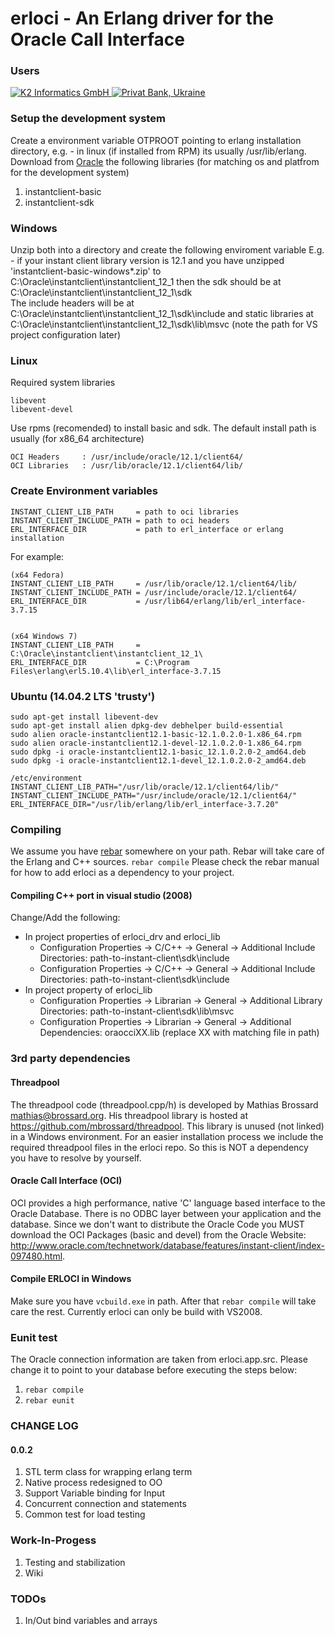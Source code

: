 # erloci - An Erlang driver for the Oracle Call Interface

### Users
<a href="http://www.k2informatics.ch/">
  <img src="http://www.k2informatics.ch/logo.gif" alt="K2 Informatics GmbH">
</a>
<a href="http://privatbank.ua/">
  <img src="http://privatbank.ua/img/logo.png?v=2828" alt="Privat Bank, Ukraine">
</a>

### Setup the development system
Create a environment variable OTPROOT pointing to erlang installation directory,
e.g. - in linux (if installed from RPM) its usually /usr/lib/erlang.
Download from [Oracle](http://www.oracle.com/technetwork/database/features/instant-client/index-097480.html) the following libraries (for matching os and platfrom for the development system)
  1. instantclient-basic
  2. instantclient-sdk

### Windows
Unzip both into a directory and create the following enviroment variable
E.g. - if your instant client library version is 12.1 and you have unzipped 'instantclient-basic-windows*.zip' to C:\Oracle\instantclient\instantclient_12_1 then the sdk should be at C:\Oracle\instantclient\instantclient_12_1\sdk\
The include headers will be at C:\Oracle\instantclient\instantclient_12_1\sdk\include and static libraries at C:\Oracle\instantclient\instantclient_12_1\sdk\lib\msvc (note the path for VS project configuration later)

### Linux
Required system libraries
```
libevent
libevent-devel
```
Use rpms (recomended) to install basic and sdk. The default install path is usually (for x86_64 architecture)
```
OCI Headers     : /usr/include/oracle/12.1/client64/
OCI Libraries   : /usr/lib/oracle/12.1/client64/lib/
```

### Create Environment variables
```
INSTANT_CLIENT_LIB_PATH     = path to oci libraries
INSTANT_CLIENT_INCLUDE_PATH = path to oci headers
ERL_INTERFACE_DIR           = path to erl_interface or erlang installation
```

For example:
```
(x64 Fedora)
INSTANT_CLIENT_LIB_PATH     = /usr/lib/oracle/12.1/client64/lib/
INSTANT_CLIENT_INCLUDE_PATH = /usr/include/oracle/12.1/client64/
ERL_INTERFACE_DIR           = /usr/lib64/erlang/lib/erl_interface-3.7.15


(x64 Windows 7)
INSTANT_CLIENT_LIB_PATH     = C:\Oracle\instantclient\instantclient_12_1\
ERL_INTERFACE_DIR           = C:\Program Files\erlang\erl5.10.4\lib\erl_interface-3.7.15
```

### Ubuntu (14.04.2 LTS 'trusty')
```
sudo apt-get install libevent-dev
sudo apt-get install alien dpkg-dev debhelper build-essential
sudo alien oracle-instantclient12.1-basic-12.1.0.2.0-1.x86_64.rpm
sudo alien oracle-instantclient12.1-devel-12.1.0.2.0-1.x86_64.rpm
sudo dpkg -i oracle-instantclient12.1-basic_12.1.0.2.0-2_amd64.deb 
sudo dpkg -i oracle-instantclient12.1-devel_12.1.0.2.0-2_amd64.deb

/etc/environment
INSTANT_CLIENT_LIB_PATH="/usr/lib/oracle/12.1/client64/lib/"
INSTANT_CLIENT_INCLUDE_PATH="/usr/include/oracle/12.1/client64/"
ERL_INTERFACE_DIR="/usr/lib/erlang/lib/erl_interface-3.7.20"
```

### Compiling
We assume you have [rebar](https://github.com/basho/rebar) somewhere on your path. Rebar will take care of the Erlang and C++ sources.
<code>rebar compile</code>
Please check the rebar manual for how to add erloci as a dependency to your project.

#### Compiling C++ port in visual studio (2008)
Change/Add the following:
  * In project properties of erloci_drv and erloci_lib 
    * Configuration Properties -> C/C++ -> General -> Additional Include Directories: path-to-instant-client\sdk\include
    * Configuration Properties -> C/C++ -> General -> Additional Include Directories: path-to-instant-client\sdk\include
  * In project property of erloci_lib 
    * Configuration Properties -> Librarian -> General -> Additional Library Directories: path-to-instant-client\sdk\lib\msvc
    * Configuration Properties -> Librarian -> General -> Additional Dependencies: oraocciXX.lib (replace XX with matching file in path)

### 3rd party dependencies
#### Threadpool 
The threadpool code (threadpool.cpp/h) is developed by Mathias Brossard mathias@brossard.org. His threadpool library is hosted at https://github.com/mbrossard/threadpool.
This library is unused (not linked) in a Windows environment. For an easier installation process we include the required threadpool files in the erloci repo. So this is NOT a dependency you have to resolve by yourself.

#### Oracle Call Interface (OCI)
OCI provides a high performance, native 'C' language based interface to the Oracle Database. There is no ODBC layer between your application and the database. Since we don't want to distribute the Oracle Code you MUST download the OCI Packages (basic and devel) from the Oracle Website: http://www.oracle.com/technetwork/database/features/instant-client/index-097480.html.

#### Compile ERLOCI in Windows
Make sure you have <code>vcbuild.exe</code> in path. After that <code>rebar compile</code> will take care the rest. Currently erloci can only be build with VS2008.

### Eunit test
The Oracle connection information are taken from erloci.app.src. Please change it to point to your database before executing the steps below:
  1. <code>rebar compile</code>
  2. <code>rebar eunit</code>

### CHANGE LOG
#### 0.0.2
1. STL term class for wrapping erlang term
2. Native process redesigned to OO
2. Support Variable binding for Input
3. Concurrent connection and statements
4. Common test for load testing

### Work-In-Progess
1. Testing and stabilization
2. Wiki

### TODOs
1. In/Out bind variables and arrays
